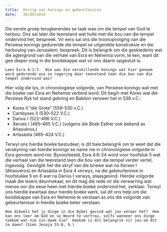 ```yaml
---
title:  Oorsig van konings en gebeurtenisse
date:   30/09/2019
---
```


Die eerste groep terugkerendes se taak was om die tempel van God te herbou.  Ons sal later die teenstand wat hulle met die bou van die tempel ondervind het, bespreek.  Vir eers sal ons die troonopvolging van die Persiese konings gedurende die tempel se uitgerekte konstruksie en die herbouing van Jerusalem, bespreek. Dit is belangrik om die geskiedenis wat die agtergrond van die verhale van Esra en Nehemía vorm, te ken, want dit gee dieper insig in die boodskappe wat vir ons daarin opgesluit is. 

`Lees Esra 4:1–7.  Wie was die verskillende konings wat hier genoem word gedurende wie se regering daar teenstand teen die bou van die tempel ondervind was?` 

Hier volg die lys, in chronologiese volgorde, van Persiese konings wat met die boeke van Esra en Nehemía verbind word.  Dit begin met Kores wat die Persiese Ryk tot stand gebring en Babilon verower het in 539 v.C.: 

- Kores II “die Grote” (559–530 v.C.)
- Cambyses II (530–522 V.C.)
- Darius I (522–486 V.C.)
- Xerxes I (485–465 V.C.) (volgens die Boek Esther ook bekend as Ahasvéros.)
- Artasásta (465–424 V.C.) 

Terwyl ons hierdie boeke bestudeer, is dit baie belangrik om te weet dat die verskyning van hierdie konings se name nie in chronologiese volgorde in Esra genoem word nie. Byvoorbeeld, Esra 4:6-24 word voor hoofstuk 5 wat die verhaal van die teenstand teen die bou van die tempel verder vertel, ingevoeg.  Gevolglik het die skryf van die briewe wat na Xerxes I (Ahasvéros) en Artasásta in Esra 4 verwys, na die gebeurtenisse in hoofstukke 5 en 6 wat na Darius I verwys, plaasgevind.  Hierdie volgorde maak die lesers deurmekaar, en dit mag die rede vir die verwarring wat mense oor die eeue heen met hierdie boeke ondervind het, verklaar.  Terwyl ons hierdie kwartaal deur hierdie boeke werk, sal dit ons help om die boodskappe van Esra en Nehemía te verstaan as ons die volgorde van gebeurtenisse in hierdie boeke beter verstaan. 

`Hoe dikwels het jy dinge in die Bybel gevind wat jou verwar het?  Hoe kan ons leer om God en sy Woord te vertrou, selfs wanneer ons dinge teëkom wat nie sin maak nie?  Hoekom is dit belangrik vir jou om dit te doen? (Sien Jesaja 55:8, 9.)`